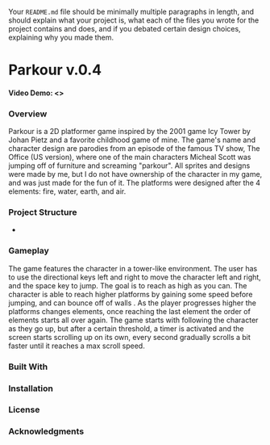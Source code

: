 Your `README.md` file should be minimally multiple paragraphs in length, and should explain what your project is, what each of the files you wrote for the project contains and does, and if you debated certain design choices, explaining why you made them.
# Parkour v.0.4
#### Video Demo: <>
### Overview
Parkour is a 2D platformer game inspired by the 2001 game Icy Tower by Johan Pietz and a favorite childhood game of mine. The game's name and character design are parodies from an episode of the famous TV show, The Office (US version), where one of the main characters Micheal Scott was jumping off of furniture and screaming "parkour".  All sprites and designs were made by me, but I do not have ownership of the character in my game, and was just made for the fun of it. The platforms were designed after the 4 elements: fire, water, earth, and air. 
### Project Structure
- 
### Gameplay
The game features the character in a tower-like environment. The user has to use the directional keys left and right to move the character left and right, and the space key to jump. The goal is to reach as high as you can. The character is able to reach higher platforms by gaining some speed before jumping, and can bounce off of walls . As the player progresses higher the platforms changes elements, once reaching the last element the order of elements starts all over again. The game starts with following the character as they go up, but after a certain threshold, a timer is activated and the screen starts scrolling up on its own, every second gradually scrolls a bit faster until it reaches a max scroll speed. 
### Built With

### Installation

### License

### Acknowledgments 